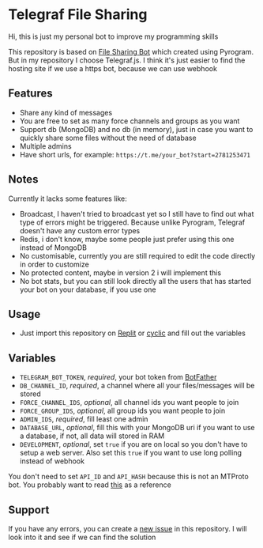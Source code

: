 # Telegraf File Sharing

Hi, this is just my personal bot to improve my programming skills

This repository is based on [File Sharing Bot](https://github.com/CodeXBotz/File-Sharing-Bot.git) which created using Pyrogram. But in my repository I choose Telegraf.js. I think it's just easier to find the hosting site if we use a https bot, because we can use webhook

## Features

- Share any kind of messages
- You are free to set as many force channels and groups as you want
- Support db (MongoDB) and no db (in memory), just in case you want to quickly share some files without the need of database
- Multiple admins
- Have short urls, for example: `https://t.me/your_bot?start=2781253471`

## Notes

Currently it lacks some features like:

- Broadcast, I haven't tried to broadcast yet so I still have to find out what type of errors might be triggered. Because unlike Pyrogram, Telegraf doesn't have any custom error types
- Redis, i don't know, maybe some people just prefer using this one instead of MongoDB
- No customisable, currently you are still required to edit the code directly in order to customize
- No protected content, maybe in version 2 i will implement this
- No bot stats, but you can still look directly all the users that has started your bot on your database, if you use one

## Usage

- Just import this repository on [Replit](https://replit.com/) or [cyclic](https://cyclic.sh/) and fill out the variables

## Variables

- `TELEGRAM_BOT_TOKEN`, _required_, your bot token from [BotFather](https://t.me/BotFather)
- `DB_CHANNEL_ID`, _required_, a channel where all your files/messages will be stored
- `FORCE_CHANNEL_IDS`, _optional_, all channel ids you want people to join
- `FORCE_GROUP_IDS`, _optional_, all group ids you want people to join
- `ADMIN_IDS`, _required_, fill least one admin
- `DATABASE_URL`, _optional_, fill this with your MongoDB uri if you want to use a database, if not, all data will stored in RAM
- `DEVELOPMENT`, _optional_, set `true` if you are on local so you don't have to setup a web server. Also set this `true` if you want to use long polling instead of webhook

You don't need to set `API_ID` and `API_HASH` because this is not an MTProto bot. You probably want to read [this](https://docs.pyrogram.org/topics/mtproto-vs-botapi) as a reference

## Support

If you have any errors, you can create a [new issue](https://github.com/rainrisa/telegraf-file-sharing/issues) in this repository. I will look into it and see if we can find the solution

